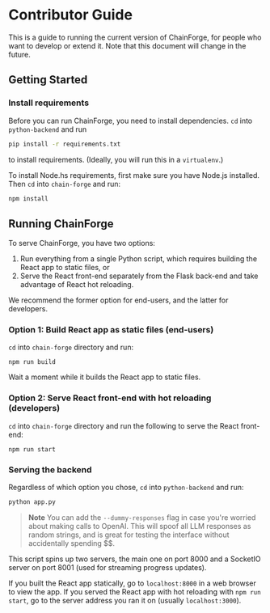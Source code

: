# Contributor Guide

This is a guide to running the current version of ChainForge, for people who want to develop or extend it. 
Note that this document will change in the future.

## Getting Started
### Install requirements
Before you can run ChainForge, you need to install dependencies. `cd` into `python-backend` and run

```bash
pip install -r requirements.txt
```

to install requirements. (Ideally, you will run this in a `virtualenv`.)

To install Node.hs requirements, first make sure you have Node.js installed. Then `cd` into `chain-forge` and run:

```bash
npm install
```

## Running ChainForge

To serve ChainForge, you have two options:
 1. Run everything from a single Python script, which requires building the React app to static files, or 
 2. Serve the React front-end separately from the Flask back-end and take advantage of React hot reloading. 

We recommend the former option for end-users, and the latter for developers.

### Option 1: Build React app as static files (end-users)

`cd` into `chain-forge` directory and run:

```
npm run build
```

Wait a moment while it builds the React app to static files. 

### Option 2: Serve React front-end with hot reloading (developers)

`cd` into `chain-forge` directory and run the following to serve the React front-end:

```
npm run start
```

### Serving the backend

Regardless of which option you chose, `cd` into `python-backend` and run:

```bash
python app.py 
```

> **Note**
> You can add the `--dummy-responses` flag in case you're worried about making calls to OpenAI. This will spoof all LLM responses as random strings, and is great for testing the interface without accidentally spending $$.

This script spins up two servers, the main one on port 8000 and a SocketIO server on port 8001 (used for streaming progress updates).

If you built the React app statically, go to `localhost:8000` in a web browser to view the app. 
If you served the React app with hot reloading with `npm run start`, go to the server address you ran it on (usually `localhost:3000`). 
